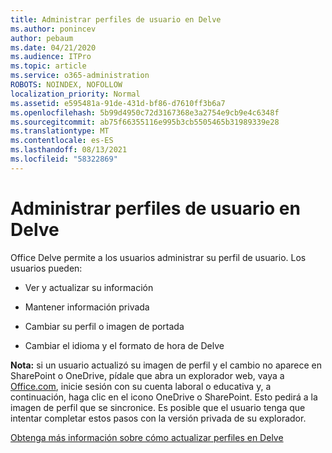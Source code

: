 ```yaml
---
title: Administrar perfiles de usuario en Delve
ms.author: ponincev
author: pebaum
ms.date: 04/21/2020
ms.audience: ITPro
ms.topic: article
ms.service: o365-administration
ROBOTS: NOINDEX, NOFOLLOW
localization_priority: Normal
ms.assetid: e595481a-91de-431d-bf86-d7610ff3b6a7
ms.openlocfilehash: 5b99d4950c72d3167368e3a2754e9cb9e4c6348f
ms.sourcegitcommit: ab75f66355116e995b3cb5505465b31989339e28
ms.translationtype: MT
ms.contentlocale: es-ES
ms.lasthandoff: 08/13/2021
ms.locfileid: "58322869"
---
```

# <a name="manage-user-profiles-in-delve"></a>Administrar perfiles de usuario en Delve

Office Delve permite a los usuarios administrar su perfil de usuario. Los usuarios pueden:
  
- Ver y actualizar su información
    
- Mantener información privada
    
- Cambiar su perfil o imagen de portada
    
- Cambiar el idioma y el formato de hora de Delve
    
**Nota:** si un usuario actualizó su imagen de perfil y el cambio no aparece en SharePoint o OneDrive, pídale que abra un explorador web, vaya a [Office.com](https://www.office.com), inicie sesión con su cuenta laboral o educativa y, a continuación, haga clic en el icono OneDrive o SharePoint. Esto pedirá a la imagen de perfil que se sincronice. Es posible que el usuario tenga que intentar completar estos pasos con la versión privada de su explorador. 
  
[Obtenga más información sobre cómo actualizar perfiles en Delve](https://go.microsoft.com/fwlink/?linkid=735070)
  

